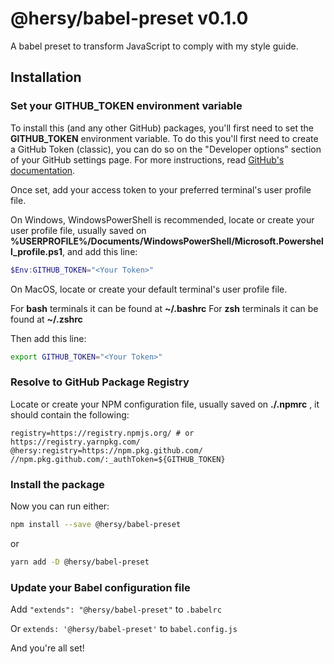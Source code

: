# @hersy/babel-preset v0.1.0

A babel preset to transform JavaScript to comply with my style guide.

## Installation

### Set your GITHUB_TOKEN environment variable

To install this (and any other GitHub) packages, you'll first need to set the **GITHUB_TOKEN** environment variable.
To do this you'll first need to create a GitHub Token (classic), you can do so on the "Developer options" section of your GitHub settings page.
For more instructions, read [GitHub's documentation](https://docs.github.com/en/authentication/keeping-your-account-and-data-secure/managing-your-personal-access-tokens#creating-a-personal-access-token-classic).

Once set, add your access token to your preferred terminal's user profile file.

On Windows, WindowsPowerShell is recommended, locate or create your user profile file, usually saved on **%USERPROFILE%/Documents/WindowsPowerShell/Microsoft.Powershell_profile.ps1**, and add this line:

```powershell
$Env:GITHUB_TOKEN="<Your Token>"
```

On MacOS, locate or create your default terminal's user profile file.

For **bash** terminals it can be found at **~/.bashrc**
For **zsh** terminals it can be found at **~/.zshrc**

Then add this line:

```bash
export GITHUB_TOKEN="<Your Token>"
```

### Resolve to GitHub Package Registry

Locate or create your NPM configuration file, usually saved on **./.npmrc** , it should contain the following:

```npmrc
registry=https://registry.npmjs.org/ # or https://registry.yarnpkg.com/
@hersy:registry=https://npm.pkg.github.com/
//npm.pkg.github.com/:_authToken=${GITHUB_TOKEN}
```

### Install the package

Now you can run either:

```bash
npm install --save @hersy/babel-preset
```

or

```bash
yarn add -D @hersy/babel-preset
```

### Update your Babel configuration file

Add `"extends": "@hersy/babel-preset"` to `.babelrc`

Or `extends: '@hersy/babel-preset'` to `babel.config.js`

And you're all set!
